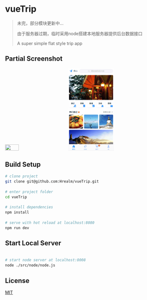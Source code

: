 # vueTrip

> 未完，部分模块更新中...
>
> 由于服务器过期，临时采用node搭建本地服务器提供后台数据接口
>
> A  super simple flat style trip app

## Partial Screenshot

<img src="src/node/img/result/vueTrip.gif" width="30%" height="30%"/>&emsp;&emsp;&emsp;&emsp;<img src="src/node/img/result/tripCart.gif" width="30%" height="30%"/>

## Build Setup

``` bash
# clone project
git clone git@github.com:Hrealm/vueTrip.git

# enter project folder
cd vueTrip

# install dependencies
npm install

# serve with hot reload at localhost:8080
npm run dev

```
## Start Local Server

```bash

# start node server at localhost:8008
node ./src/node/node.js

```

## License

[MIT](https://github.com/Hrealm/vueTrip/blob/master/LICENSE)